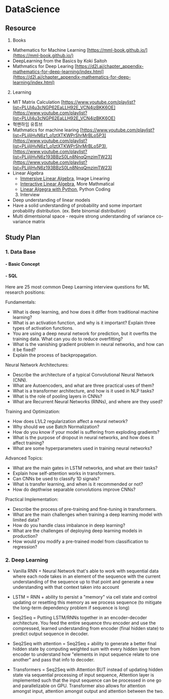 # DataScience

## Resource

1. Books
- Mathematics for Machine Learning [https://mml-book.github.io/](https://mml-book.github.io/)
- DeepLearning from the Basics by Koki Saitoh
- Mathmatics for Deep Learing [https://d2l.ai/chapter_appendix-mathematics-for-deep-learning/index.html](https://d2l.ai/chapter_appendix-mathematics-for-deep-learning/index.html)
2. Learning
- MIT Matrix Calculation [https://www.youtube.com/playlist?list=PLUl4u3cNGP62EaLLH92E_VCN4izBKK6OE](https://www.youtube.com/playlist?list=PLUl4u3cNGP62EaLLH92E_VCN4izBKK6OE)
- 혁팬하임 유튜브
- Mathmatics for machine learing [https://www.youtube.com/playlist?list=PLiiljHvN6z1_o1ztXTKWPrShrMrBLo5P3](https://www.youtube.com/playlist?list=PLiiljHvN6z1_o1ztXTKWPrShrMrBLo5P3), [https://www.youtube.com/playlist?list=PLiiljHvN6z193BBzS0Ln8NnqQmzimTW23](https://www.youtube.com/playlist?list=PLiiljHvN6z193BBzS0Ln8NnqQmzimTW23)
- Linear Algebra
  - [Immersive Linear Algebra](https://immersivemath.com/ila/index.html), Image Linearing
  - [Interactive Linear Algebra](https://textbooks.math.gatech.edu/ila/), More Mathmatical
  - [Linear Algegra with Python](https://github.com/weijie-chen/Linear-Algebra-With-Python), Python Coding
  3. Interview
- Deep understanding of linear models
- Have a solid understanding of probability and some important probability distribution. (ex. Bete binomial distribution)
- Multi dimentsional space - require strong understanding of variance co-variance matrix

  

## Study Plan

### 1. Data Base
#### - Basic Concept
#### - SQL

Here are 25 most common Deep Learning interview questions for ML research positions:

Fundamentals:
- What is deep learning, and how does it differ from traditional machine learning?
- What is an activation function, and why is it important? Explain three types of activation functions.
- You are using a deep neural network for prediction, but it overfits the training data. What can you do to reduce overfitting?
- What is the vanishing gradient problem in neural networks, and how can it be fixed?
- Explain the process of backpropagation.

Neural Network Architectures:
- Describe the architecture of a typical Convolutional Neural Network (CNN).
- What are Autoencoders, and what are three practical uses of them?
- What is a transformer architecture, and how is it used in NLP tasks?
- What is the role of pooling layers in CNNs?
- What are Recurrent Neural Networks (RNNs), and where are they used?

Training and Optimization:
- How does L1/L2 regularization affect a neural network?
- Why should we use Batch Normalization?
- How do you know if your model is suffering from exploding gradients?
- What is the purpose of dropout in neural networks, and how does it affect training?
- What are some hyperparameters used in training neural networks?

Advanced Topics:
- What are the main gates in LSTM networks, and what are their tasks?
- Explain how self-attention works in transformers.
- Can CNNs be used to classify 1D signals?
- What is transfer learning, and when is it recommended or not?
- How do depthwise separable convolutions improve CNNs?

Practical Implementation:
- Describe the process of pre-training and fine-tuning in transformers.
- What are the main challenges when training a deep learning model with limited data?
- How do you handle class imbalance in deep learning?
- What are the challenges of deploying deep learning models in production?
- How would you modify a pre-trained model from classification to regression?

### 2. Deep Learning

- Vanilla RNN = Neural Network that's able to work with sequential data where each node takes in an element of the sequence with the current understanding of the sequence up to that point and generate a new understanding with that context taken into account

- LSTM = RNN + ability to persist a "memory" via cell state and control updating or resetting this memory as we process sequence (to mitigate the long-term dependency problem if sequence is long)

- Seq2Seq = Putting LSTM/RNNs together in an encoder-decoder architecture. You feed the entire sequence thru encoder and use the compressed, learned understanding from encoder (final hidden state) to predict output sequence in decoder.

- Seq2Seq with attention = Seq2Seq + ability to generate a better final hidden state by computing weighted sum with every hidden layer from encoder to understand how "elements in input sequence relate to one another" and pass that info to decoder.

- Transformers = Seq2Seq with Attention BUT instead of updating hidden state via sequential processing of input sequence, Attention layer is implemented such that the input sequence can be processed in one go and parallelizable on GPU. Transformer also allows for attention amongst input, attention amongst output and attention between the two.

